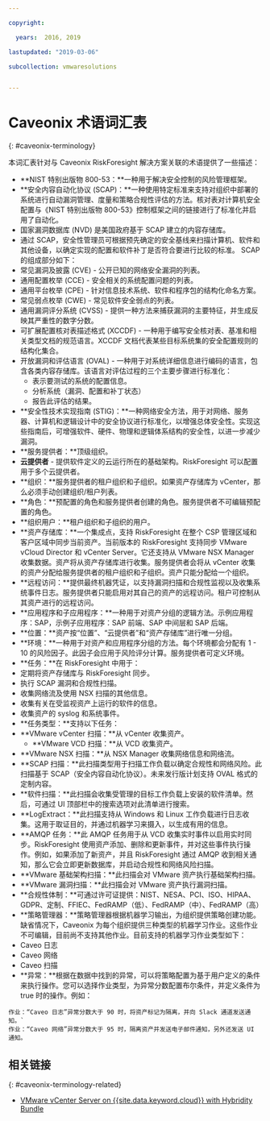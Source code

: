 ```yaml
---

copyright:

  years:  2016, 2019

lastupdated: "2019-03-06"

subcollection: vmwaresolutions


---
```


# Caveonix 术语词汇表
{: #caveonix-terminology}

本词汇表针对与 Caveonix RiskForesight 解决方案关联的术语提供了一些描述：

-	**NIST 特别出版物 800-53：**一种用于解决安全控制的风险管理框架。
-	**安全内容自动化协议 (SCAP)：**一种使用特定标准来支持对组织中部署的系统进行自动漏洞管理、度量和策略合规性评估的方法。核对表对计算机安全配置与《NIST 特别出版物 800-53》控制框架之间的链接进行了标准化并启用了自动化。
  - 国家漏洞数据库 (NVD) 是美国政府基于 SCAP 建立的内容存储库。
  -	通过 SCAP，安全性管理员可根据预先确定的安全基线来扫描计算机、软件和其他设备，以确定实现的配置和软件补丁是否符合要进行比较的标准。
  SCAP 的组成部分如下：
  -	常见漏洞及披露 (CVE) - 公开已知的网络安全漏洞的列表。
  -	通用配置枚举 (CCE) - 安全相关的系统配置问题的列表。
  -	通用平台枚举 (CPE) - 针对信息技术系统、软件和程序包的结构化命名方案。
  -	常见弱点枚举 (CWE) - 常见软件安全弱点的列表。
  -	通用漏洞评分系统 (CVSS) - 提供一种方法来捕获漏洞的主要特征，并生成反映其严重性的数字分数。
  -	可扩展配置核对表描述格式 (XCCDF) - 一种用于编写安全核对表、基准和相关类型文档的规范语言。XCCDF 文档代表某些目标系统集的安全配置规则的结构化集合。
  -	开放漏洞和评估语言 (OVAL) - 一种用于对系统详细信息进行编码的语言，包含各类内容存储库。该语言对评估过程的三个主要步骤进行标准化：
      - 表示要测试的系统的配置信息。
      -	分析系统（漏洞、配置和补丁状态）
      -	报告此评估的结果。
-	**安全性技术实现指南 (STIG)：**一种网络安全方法，用于对网络、服务器、计算机和逻辑设计中的安全协议进行标准化，以增强总体安全性。实现这些指南后，可增强软件、硬件、物理和逻辑体系结构的安全性，以进一步减少漏洞。
-	**服务提供者：**顶级组织。
-	**云提供者** - 提供软件定义的云运行所在的基础架构。RiskForesight 可以配置用于多个云提供者。
-	**组织：**服务提供者的租户组织和子组织。如果资产存储库为 vCenter，那么必须手动创建组织/租户列表。
-	**角色：**预配置的角色和服务提供者创建的角色。服务提供者不可编辑预配置的角色。
-	**组织用户：**租户组织和子组织的用户。
-	**资产存储库：**一个集成点，支持 RiskForesight 在整个 CSP 管理区域和客户区域中同步当前资产。当前版本的 RiskForesight 支持同步 VMware vCloud Director 和 vCenter Server。它还支持从 VMware NSX Manager 收集数据。资产将从资产存储库进行收集。服务提供者会将从 vCenter 收集的资产分配给服务提供者的租户组织和子组织。资产只能分配给一个组织。
-	**远程访问：**提供最终机器凭证，以支持漏洞扫描和合规性监视以及收集系统事件日志。服务提供者只能启用对其自己的资产的远程访问。租户可控制从其资产进行的远程访问。
-	**应用程序和子应用程序：**一种用于对资产分组的逻辑方法。示例应用程序：SAP，示例子应用程序：SAP 前端、SAP 中间层和 SAP 后端。
-	**位置：**资产按“位置”、“云提供者”和“资产存储库”进行唯一分组。
-	**环境：**一种用于对资产和应用程序分组的方法。每个环境都会分配有 1 - 10 的风险因子。此因子会应用于风险评分计算。服务提供者可定义环境。
-	**任务：**在 RiskForesight 中用于：
  -	定期将资产存储库与 RiskForesight 同步。
  -	执行 SCAP 漏洞和合规性扫描。
  -	收集网络流及使用 NSX 扫描的其他信息。
  -	收集有关在受监视资产上运行的软件的信息。
  -	收集资产的 syslog 和系统事件。
-	**任务类型：**支持以下任务：
  -	**VMware vCenter 扫描：**从 vCenter 收集资产。
	- **VMware VCD 扫描：**从 VCD 收集资产。
  -	**VMware NSX 扫描：**从 NSX Manager 收集网络信息和网络流。
  - **SCAP 扫描：**此扫描类型用于扫描工作负载以确定合规性和网络风险。此扫描基于 SCAP（安全内容自动化协议）。未来发行版计划支持 OVAL 格式的定制内容。
  - **软件扫描：**此扫描会收集受管理的目标工作负载上安装的软件清单。然后，可通过 UI 顶部栏中的搜索选项对此清单进行搜索。
  - **LogExtract：**此扫描支持从 Windows 和 Linux 工作负载进行日志收集。这用于取证目的，并通过机器学习来摄入，以生成有用的信息。
  - **AMQP 任务：**此 AMQP 任务用于从 VCD 收集实时事件以启用实时同步。RiskForesight 使用资产添加、删除和更新事件，并对这些事件执行操作。例如，如果添加了新资产，并且 RiskForesight 通过 AMQP 收到相关通知，那么它会立即更新数据库，并启动合规性和网络风险扫描。
  - **VMware 基础架构扫描：**此扫描会对 VMware 资产执行基础架构扫描。
  -	**VMware 漏洞扫描：**此扫描会对 VMware 资产执行漏洞扫描。
-	**合规性体制：**可通过许可证提供：NIST、NESA、PCI、ISO、HIPAA、GDPR、定制、FFIEC、FedRAMP（低）、FedRAMP（中）、FedRAMP（高）
-	**策略管理器：**策略管理器根据机器学习输出，为组织提供策略创建功能。缺省情况下，Caveonix 为每个组织提供三种类型的机器学习作业。这些作业不可编辑，目前尚不支持其他作业。目前支持的机器学习作业类型如下：
  -	Caveo 日志
  -	Caveo 网络
  -	Caveo 扫描
-	**异常：**根据在数据中找到的异常，可以将策略配置为基于用户定义的条件来执行操作。您可以选择作业类型，为异常分数配置布尔条件，并定义条件为 true 时的操作。例如：
```
作业：“Caveo 日志”异常分数大于 90 时，将资产标记为隔离，并向 Slack 通道发送通知。`
作业：“Caveo 网络”异常分数大于 95 时，隔离资产并发送电子邮件通知，另外还发送 UI 通知。
```

## 相关链接
{: #caveonix-terminology-related}

* [VMware vCenter Server on {{site.data.keyword.cloud}} with Hybridity Bundle](/docs/services/vmwaresolutions/archiref/vcs?topic=vmware-solutions-vcs-hybridity-intro)
